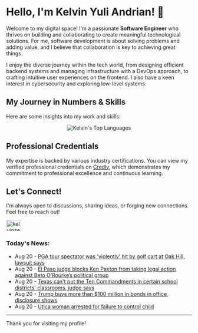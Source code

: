 # Hello, I'm Kelvin Yuli Andrian! 👋

Welcome to my digital space! I'm a passionate **Software Engineer** who thrives on building and collaborating to create meaningful technological solutions. For me, software development is about solving problems and adding value, and I believe that collaboration is key to achieving great things.

I enjoy the diverse journey within the tech world, from designing efficient backend systems and managing infrastructure with a DevOps approach, to crafting intuitive user experiences on the frontend. I also have a keen interest in cybersecurity and exploring low-level systems.

## My Journey in Numbers & Skills

Here are some insights into my work and skills:

<p align="center">
  <img src="https://github-readme-stats.vercel.app/api/top-langs/?username=kelvinzer0&layout=compact&theme=radical" alt="Kelvin's Top Languages" />
</p>

## Professional Credentials

My expertise is backed by various industry certifications. You can view my verified professional credentials on [Credly](https://www.credly.com/users/kelvin-yuli-andrian/badges), which demonstrates my commitment to professional excellence and continuous learning.

## Let's Connect!

I'm always open to discussions, sharing ideas, or forging new connections. Feel free to reach out!

<p align="left">
    <a href="https://linkedin.com/in/kelvinzero" target="blank"><img align="center" src="https://cdn.jsdelivr.net/npm/simple-icons@3.0.1/icons/linkedin.svg" alt="kelvinzero" height="30" width="40" /></a>
</p>

### Today's News:

<!-- feed start -->
- Aug 20 - [PGA tour spectator was 'violently' hit by golf cart at Oak Hill, lawsuit says](https://www.yahoo.com/news/articles/pga-tour-spectator-violently-hit-163629280.html)
- Aug 20 - [El Paso judge blocks Ken Paxton from taking legal action against Beto O’Rourke’s political group](https://www.yahoo.com/news/articles/el-paso-judge-blocks-ken-154024902.html)
- Aug 20 - [Texas can't put the Ten Commandments in certain school districts' classrooms, judge says](https://www.yahoo.com/news/articles/texas-cant-require-ten-commandments-145946882.html)
- Aug 20 - [Trump buys more than $100 million in bonds in office, disclosure shows](https://www.yahoo.com/news/articles/trump-buys-more-100-million-140450574.html)
- Aug 20 - [Utica woman arrested for failure to control child](https://www.yahoo.com/news/articles/utica-woman-arrested-failure-control-140359454.html)
<!-- feed end -->

---

Thank you for visiting my profile!
